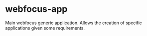 # webfocus-app

Main webfocus generic application. Allows the creation of specific applications given some requirements.